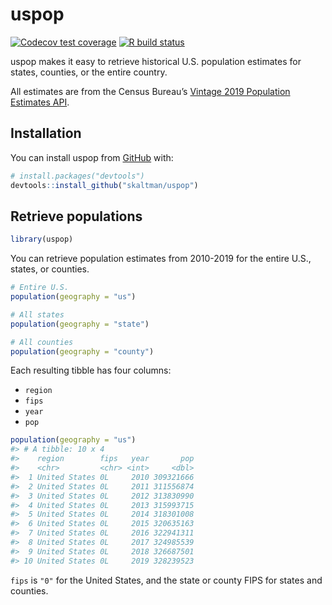 
<!-- README.md is generated from README.Rmd. Please edit that file -->

# uspop

<!-- badges: start -->

[![Codecov test
coverage](https://codecov.io/gh/skaltman/uspop/branch/master/graph/badge.svg)](https://codecov.io/gh/skaltman/uspop?branch=master)
[![R build
status](https://github.com/skaltman/uspop/workflows/R-CMD-check/badge.svg)](https://github.com/skaltman/uspop/actions)
<!-- badges: end -->

uspop makes it easy to retrieve historical U.S. population estimates for
states, counties, or the entire country.

All estimates are from the Census Bureau’s [Vintage 2019 Population
Estimates
API](https://www.census.gov/data/developers/data-sets/popest-popproj/popest.Vintage_2019.html).

## Installation

You can install uspop from [GitHub](https://github.com/) with:

``` r
# install.packages("devtools")
devtools::install_github("skaltman/uspop")
```

## Retrieve populations

``` r
library(uspop)
```

You can retrieve population estimates from 2010-2019 for the entire
U.S., states, or counties.

``` r
# Entire U.S.
population(geography = "us")

# All states
population(geography = "state")

# All counties
population(geography = "county")
```

Each resulting tibble has four columns:

  - `region`
  - `fips`
  - `year`
  - `pop`

<!-- end list -->

``` r
population(geography = "us")
#> # A tibble: 10 x 4
#>    region        fips   year       pop
#>    <chr>         <chr> <int>     <dbl>
#>  1 United States 0L     2010 309321666
#>  2 United States 0L     2011 311556874
#>  3 United States 0L     2012 313830990
#>  4 United States 0L     2013 315993715
#>  5 United States 0L     2014 318301008
#>  6 United States 0L     2015 320635163
#>  7 United States 0L     2016 322941311
#>  8 United States 0L     2017 324985539
#>  9 United States 0L     2018 326687501
#> 10 United States 0L     2019 328239523
```

`fips` is `"0"` for the United States, and the state or county FIPS for
states and counties.
